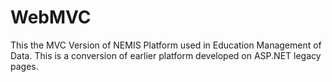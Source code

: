# WebMVC
This the MVC Version of NEMIS Platform used in Education Management of Data. This is a conversion of earlier platform developed on ASP.NET legacy pages.
